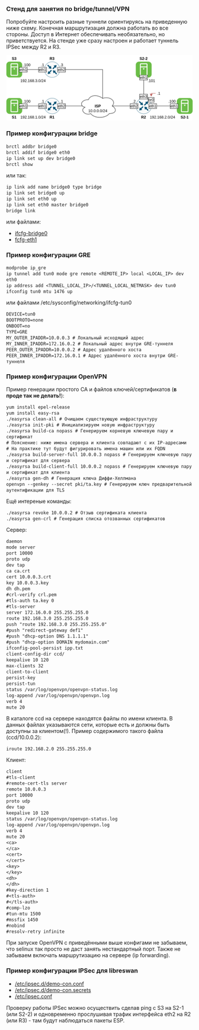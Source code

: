 ### Стенд для занятия по bridge/tunnel/VPN

Попробуйте настроить разные туннели ориентируясь на приведенную ниже схему.
Конечная маршрутизация должна работать во все стороны. Доступ в Интернет обеспечивать необязательно, но приветствуется.
На стенде уже сразу настроен и работает туннель IPSec между R2 и R3.

![](docs/vpn.png)

### Пример конфигурации bridge
```
brctl addbr bridge0
brctl addif bridge0 eth0
ip link set up dev bridge0
brctl show
```
или так:
```
ip link add name bridge0 type bridge
ip link set bridge0 up
ip link set eth0 up
ip link set eth0 master bridge0
bridge link
```
или файлами:
- [ifcfg-bridge0](provisioning/templates/ifcfg-bridge0.j2)
- [fcfg-eth1](provisioning/templates/ifcfg-eth1.j2)


### Пример конфигурации GRE

```
modprobe ip_gre
ip tunnel add tun0 mode gre remote <REMOTE_IP> local <LOCAL_IP> dev eth0
ip address add <TUNNEL_LOCAL_IP>/<TUNNEL_LOCAL_NETMASK> dev tun0
ifconfig tun0 mtu 1476 up
```
или файлами /etc/sysconfig/networking/ifcfg-tun0
```
DEVICE=tun0
BOOTPROTO=none
ONBOOT=no
TYPE=GRE
MY_OUTER_IPADDR=10.0.0.3 # Локальный исходящий адрес
MY_INNER_IPADDR=172.16.0.2 # Локальный адрес внутри GRE-туннеля
PEER_OUTER_IPADDR=10.0.0.2 # Адрес удалённого хоста
PEER_INNER_IPADDR=172.16.0.1 # Адрес удалённого хоста внутри GRE-туннеля
```

### Пример конфигурации OpenVPN

Пример генерации простого CA и файлов ключей/сертификатов (**в проде так не делать!**):
```
yum install epel-release
yum install easy-rsa
./easyrsa clean-all # Очищаем существующую инфраструктуру
./easyrsa init-pki # Инициализируем новую инфраструктуру
./easyrsa build-ca nopass # Генерируем корневую ключевую пару и сертификат
# Пояснение: ниже имена сервера и клиента совпадают с их IP-адресами
# На практике тут будут фигурировать имена машин или их FQDN
./easyrsa build-server-full 10.0.0.3 nopass # Генерируем ключевую пару и сертификат для сервера
./easyrsa build-client-full 10.0.0.2 nopass # Генерируем ключевую пару и сертификат для клиента
./easyrsa gen-dh # Генерация ключа Диффи-Хеллмана
openvpn --genkey --secret pki/ta.key # Генерируем ключ предварительной аутентификации для TLS
```
Ещё интереные команды:
```
./easyrsa revoke 10.0.0.2 # Отзыв сертификата клиента
./easyrsa gen-crl # Генерация списка отозванных сертификатов
```

Сервер:
```
daemon
mode server
port 10000
proto udp
dev tap
ca ca.crt
cert 10.0.0.3.crt 
key 10.0.0.3.key
dh dh.pem
#crl-verify crl.pem
#tls-auth ta.key 0
#tls-server
server 172.16.0.0 255.255.255.0
route 192.168.3.0 255.255.255.0
push "route 192.168.3.0 255.255.255.0"
#push "redirect-gateway def1"
#push "dhcp-option DNS 1.1.1.1"
#push "dhcp-option DOMAIN mydomain.com"
ifconfig-pool-persist ipp.txt
client-config-dir ccd/
keepalive 10 120
max-clients 32
client-to-client
persist-key
persist-tun
status /var/log/openvpn/openvpn-status.log
log-append /var/log/openvpn/openvpn.log
verb 4
mute 20
```
В каталоге ccd на сервере находятся файлы по имени клиента. В данных файлах указываются сети, которые есть и должны быть доступны за клиентом(!). Пример содержимого такого файла (ccd/10.0.0.2):
```
iroute 192.168.2.0 255.255.255.0
```

Клиент:
```
client
#tls-client
#remote-cert-tls server
remote 10.0.0.3
port 10000
proto udp
dev tap
keepalive 10 120
status /var/log/openvpn/openvpn-status.log
log-append /var/log/openvpn/openvpn.log
verb 4
mute 20
<ca>
</ca>
<cert>
</cert>
<key>
</key>
<dh>
</dh>
#key-direction 1
#<tls-auth>
#</tls-auth>
#comp-lzo
#tun-mtu 1500
#mssfix 1450
#nobind
#resolv-retry infinite
```

При запуске OpenVPN с приведёнными выше конфигами не забываем, что selinux так просто не даст занять нестандартный порт. Также не забываем включать маршрутизацию на сервере (ip forwarding).

### Пример конфигурации IPSec для libreswan

- [/etc/ipsec.d/demo-con.conf](provisioning/templates/r2-ipsec.d.conf.j2)
- [/etc/ipsec.d/demo-con.secrets](provisioning/templates/r2-ipsec.d.secrets.j2)
- [/etc/ipsec.conf](provisioning/templates/ipsec.conf.j2)

Проверку работы IPSec можно осуществить сделав ping с S3 на S2-1 (или S2-2) и одновременно прослушивая трафик интерфейса eth2 на R2 (или R3) - там будут наблюдаться пакеты ESP.